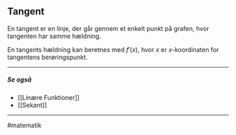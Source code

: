 ## Tangent
En tangent er en linje, der går gennem et enkelt punkt på grafen, hvor tangenten har samme hældning. 

En tangents hældning kan beretnes med $f'(x)$, hvor $x$ er $x$-koordinaten for tangentens berøringspunkt.


---
##### Se også
- [[Linære Funktioner]]
- [[Sekant]]



---
#matematik 
